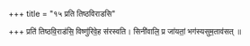 +++
title = "१५ प्रति तिष्ठविराडसि"

+++
प्रति॑ तिष्ठवि॒राड॑सि॒ विष्णु॑रिवे॒ह स॑रस्वति। सिनी॑वालि॒ प्र जा॑यतां॒ भग॑स्यसुम॒ताव॑सत् ॥